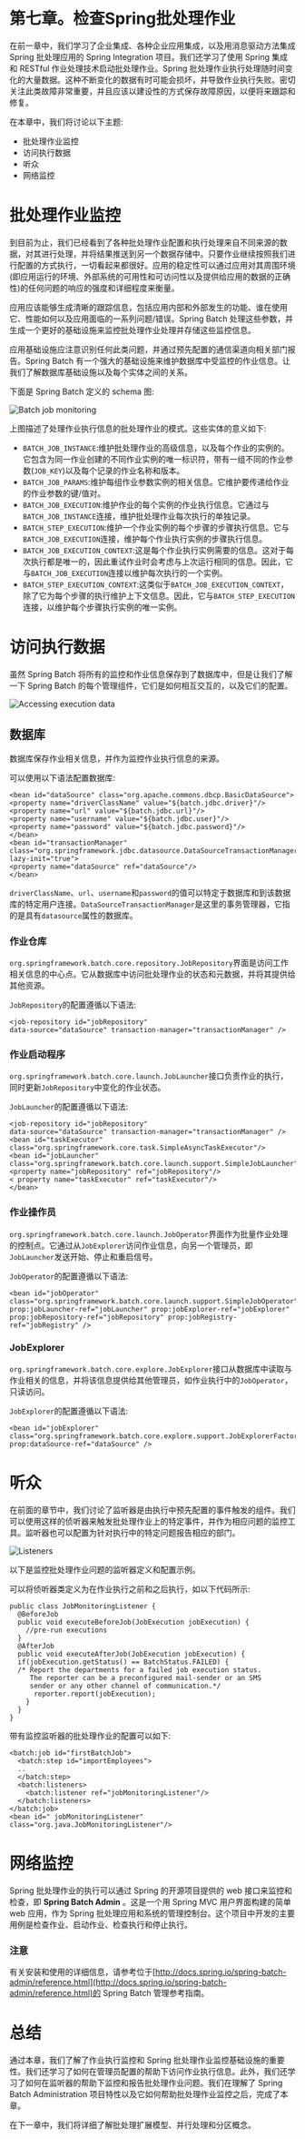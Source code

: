 # 第七章。检查Spring批处理作业

在前一章中，我们学习了企业集成、各种企业应用集成，以及用消息驱动方法集成 Spring 批处理应用的 Spring Integration 项目。我们还学习了使用 Spring 集成和 RESTful 作业处理技术启动批处理作业。Spring 批处理作业执行处理随时间变化的大量数据。这种不断变化的数据有时可能会损坏，并导致作业执行失败。密切关注此类故障非常重要，并且应该以建设性的方式保存故障原因，以便将来跟踪和修复。

在本章中，我们将讨论以下主题:

*   批处理作业监控
*   访问执行数据
*   听众
*   网络监控

# 批处理作业监控

到目前为止，我们已经看到了各种批处理作业配置和执行处理来自不同来源的数据，对其进行处理，并将结果推送到另一个数据存储中。只要作业继续按照我们进行配置的方式执行，一切看起来都很好。应用的稳定性可以通过应用对其周围环境(即应用运行的环境、外部系统的可用性和可访问性以及提供给应用的数据的正确性)的任何问题的响应的强度和详细程度来衡量。

应用应该能够生成清晰的跟踪信息，包括应用内部和外部发生的功能、谁在使用它、性能如何以及应用面临的一系列问题/错误。Spring Batch 处理这些参数，并生成一个更好的基础设施来监控批处理作业处理并存储这些监控信息。

应用基础设施应注意识别任何此类问题，并通过预先配置的通信渠道向相关部门报告。Spring Batch 有一个强大的基础设施来维护数据库中受监控的作业信息。让我们了解数据库基础设施以及每个实体之间的关系。

下面是 Spring Batch 定义的 schema 图:

![Batch job monitoring](graphics/3372OS_07_01.jpg)

上图描述了处理作业执行信息的批处理作业的模式。这些实体的意义如下:

*   `BATCH_JOB_INSTANCE`:维护批处理作业的高级信息，以及每个作业的实例的。它包含为同一作业创建的不同作业实例的唯一标识符，带有一组不同的作业参数(`JOB_KEY`)以及每个记录的作业名称和版本。
*   `BATCH_JOB_PARAMS`:维护每组作业参数实例的相关信息。它维护要传递给作业的作业参数的键/值对。
*   `BATCH_JOB_EXECUTION`:维护作业的每个实例的作业执行信息。它通过与`BATCH_JOB_INSTANCE`连接，维护批处理作业每次执行的单独记录。
*   `BATCH_STEP_EXECUTION`:维护一个作业实例的每个步骤的步骤执行信息。它与`BATCH_JOB_EXECUTION`连接，维护每个作业执行实例的步骤执行信息。
*   `BATCH_JOB_EXECUTION_CONTEXT`:这是每个作业执行实例需要的信息。这对于每次执行都是唯一的，因此重试作业时会考虑与上次运行相同的信息。因此，它与`BATCH_JOB_EXECUTION`连接以维护每次执行的一个实例。
*   `BATCH_STEP_EXECUTION_CONTEXT`:这类似于`BATCH_JOB_EXECUTION_CONTEXT`，除了它为每个步骤的执行维护上下文信息。因此，它与`BATCH_STEP_EXECUTION`连接，以维护每个步骤执行实例的唯一实例。

# 访问执行数据

虽然 Spring Batch 将所有的监控和作业信息保存到了数据库中，但是让我们了解一下 Spring Batch 的每个管理组件，它们是如何相互交互的，以及它们的配置。

![Accessing execution data](graphics/3372OS_07_02.jpg)

## 数据库

数据库保存作业相关信息，并作为监控作业执行信息的来源。

可以使用以下语法配置数据库:

```
<bean id="dataSource" class="org.apache.commons.dbcp.BasicDataSource"> 
<property name="driverClassName" value="${batch.jdbc.driver}"/> 
<property name="url" value="${batch.jdbc.url}"/> 
<property name="username" value="${batch.jdbc.user}"/> 
<property name="password" value="${batch.jdbc.password}"/> 
</bean>
<bean id="transactionManager" 
class="org.springframework.jdbc.datasource.DataSourceTransactionManager" lazy-init="true"> 
<property name="dataSource" ref="dataSource"/> 
</bean>
```

`driverClassName`、`url`、`username`和`password`的值可以特定于数据库和到该数据库的特定用户连接。`DataSourceTransactionManager`是这里的事务管理器，它指的是具有`datasource`属性的数据库。

### 作业仓库

`org.springframework.batch.core.repository.JobRepository`界面是访问工作相关信息的中心点。它从数据库中访问批处理作业的状态和元数据，并将其提供给其他资源。

`JobRepository`的配置遵循以下语法:

```
<job-repository id="jobRepository" 
data-source="dataSource" transaction-manager="transactionManager" />
```

### 作业启动程序

`org.springframework.batch.core.launch.JobLauncher`接口负责作业的执行，同时更新`JobRepository`中变化的作业状态。

`JobLauncher`的配置遵循以下语法:

```
<job-repository id="jobRepository" 
data-source="dataSource" transaction-manager="transactionManager" />
<bean id="taskExecutor" 
class="org.springframework.core.task.SimpleAsyncTaskExecutor"/>
<bean id="jobLauncher" 
class="org.springframework.batch.core.launch.support.SimpleJobLauncher"> 
<property name="jobRepository" ref="jobRepository"/> 
< property name="taskExecutor" ref="taskExecutor"/> 
</bean>
```

### 作业操作员

`org.springframework.batch.core.launch.JobOperator`界面作为批量作业处理的控制点。它通过从`JobExplorer`访问作业信息，向另一个管理员，即`JobLauncher`发送开始、停止和重启信号。

`JobOperator`的配置遵循以下语法:

```
<bean id="jobOperator" 
class="org.springframework.batch.core.launch.support.SimpleJobOperator" 
prop:jobLauncher-ref="jobLauncher" prop:jobExplorer-ref="jobExplorer" 
prop:jobRepository-ref="jobRepository" prop:jobRegistry-ref="jobRegistry" />
```

### JobExplorer

`org.springframework.batch.core.explore.JobExplorer`接口从数据库中读取与作业相关的信息，并将该信息提供给其他管理员，如作业执行中的`JobOperator`，只读访问。

`JobExplorer`的配置遵循以下语法:

```
<bean id="jobExplorer" 
class="org.springframework.batch.core.explore.support.JobExplorerFactoryBean" 
prop:dataSource-ref="dataSource" />
```

# 听众

在前面的章节中，我们讨论了监听器是由执行中预先配置的事件触发的组件。我们可以使用这样的侦听器来触发批处理作业上的特定事件，并作为相应问题的监控工具。监听器也可以配置为针对执行中的特定问题报告相应的部门。

![Listeners](graphics/3372OS_07_03.jpg)

以下是监控批处理作业问题的监听器定义和配置示例。

可以将侦听器类定义为在作业执行之前和之后执行，如以下代码所示:

```
public class JobMonitoringListener {
  @BeforeJob
  public void executeBeforeJob(JobExecution jobExecution) {
    //pre-run executions
  }
  @AfterJob
  public void executeAfterJob(JobExecution jobExecution) {
  if(jobExecution.getStatus() == BatchStatus.FAILED) { 
  /* Report the departments for a failed job execution status.
     The reporter can be a preconfigured mail-sender or an SMS
     sender or any other channel of communication.*/
      reporter.report(jobExecution);
    }
  }
}
```

带有监控监听器的批处理作业的配置可以如下:

```
<batch:job id="firstBatchJob">
  <batch:step id="importEmployees">
  ..
  </batch:step>
  <batch:listeners>
    <batch:listener ref="jobMonitoringListener"/> 
  </batch:listeners>
</batch:job>
<bean id=" jobMonitoringListener" class="org.java.JobMonitoringListener"/>
```

# 网络监控

Spring 批处理作业的执行可以通过 Spring 的开源项目提供的 web 接口来监控和检查，即 **Spring Batch Admin** 。这是一个用 Spring MVC 用户界面构建的简单 web 应用，作为 Spring 批处理应用和系统的管理控制台。这个项目中开发的主要用例是检查作业、启动作业、检查执行和停止执行。

### 注意

有关安装和使用的详细信息，请参考位于[http://docs.spring.io/spring-batch-admin/reference.html](http://docs.spring.io/spring-batch-admin/reference.html)的 Spring Batch 管理参考指南。

# 总结

通过本章，我们了解了作业执行监控和 Spring 批处理作业监控基础设施的重要性。我们还学习了如何在管理员配置的帮助下访问作业执行信息。此外，我们还学习了如何在监听器的帮助下监控和报告批处理作业问题。我们在理解了 Spring Batch Administration 项目特性以及它如何帮助批处理作业监控之后，完成了本章。

在下一章中，我们将详细了解批处理扩展模型、并行处理和分区概念。
